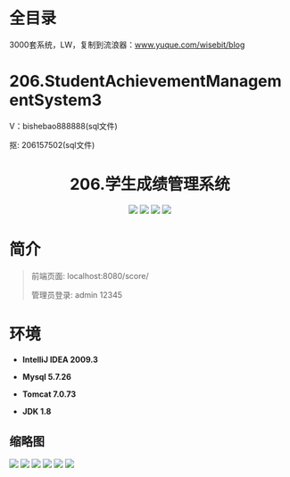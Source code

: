 # 全目录

3000套系统，LW，复制到流浪器：www.yuque.com/wisebit/blog

# 206.StudentAchievementManagementSystem3

<p>V：bishebao888888(sql文件)</p>
<p>抠: 206157502(sql文件)</p>

<p><h1 align="center">206.学生成绩管理系统</h1></p>



<p align="center">
	<img src="https://img.shields.io/badge/jdk-1.8-orange.svg"/>
    <img src="https://img.shields.io/badge/spring-5.x-lightgrey.svg"/>
    <img src="https://img.shields.io/badge/springmvc-3.x-blue.svg"/>
    <img src="https://img.shields.io/badge/mybatis-5.x-yellow.svg"/>
</p>

# 简介
>
> 
>
> 前端页面: localhost:8080/score/
> 
> 管理员登录: admin  12345
>


# 环境

- <b>IntelliJ IDEA 2009.3</b>

- <b>Mysql 5.7.26</b>

- <b>Tomcat 7.0.73</b>

- <b>JDK 1.8</b>




## 缩略图

![](https://bitwise.oss-cn-heyuan.aliyuncs.com/2024/9/10/6df4c364-9346-4ac6-b36e-7da9df97ce20.png)
![](https://bitwise.oss-cn-heyuan.aliyuncs.com/2024/9/10/a54a0bfe-6639-46fc-a41c-71f174791e0d.png)
![](https://bitwise.oss-cn-heyuan.aliyuncs.com/2024/9/10/0d1eb092-1e25-4c5c-b02e-88d29d9e0f82.png)
![](https://bitwise.oss-cn-heyuan.aliyuncs.com/2024/9/10/49f5a724-7416-4c85-9ddc-d9beb8a04d3a.png)
![](https://bitwise.oss-cn-heyuan.aliyuncs.com/2024/9/10/bd0c9495-1b32-4e69-ada4-bf053a1c5d59.png)
![](https://bitwise.oss-cn-heyuan.aliyuncs.com/2024/9/10/b857fac1-d3b4-4ba0-b276-8f4f90d9e621.png)



